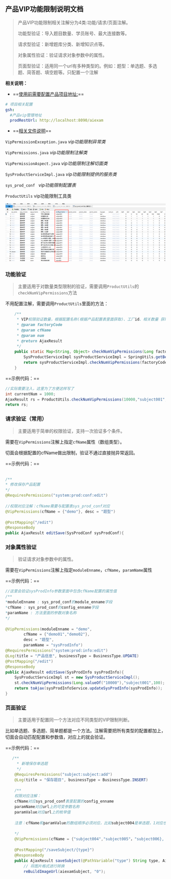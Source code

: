 ## 产品VIP功能限制说明文档

> 产品VIP功能限制相关注解分为4类:功能/请求/页面注解。
>
> 功能型验证：导入题目数量、学员账号、最大连接数等。
>
> 请求型验证：新增题库分类、新增知识点等。
>
> 对象属性验证：验证请求对象参数中的属性。
>
> 页面型验证：适用同一个url有多种类型的。例如：题型：单选题、多选题、简答题、填空题等。只配置一个注解

**相关说明：**

- ==<u>使用前需要配置产品项目地址:</u>==

```yaml
# 项目相关配置
gsh:
  #产品vip管理地址
  prodRestUrl: http://localhost:8090/aiexam
```

- ==<u>相关文件说明</u>==

`VipPermissionException.java` *vip功能限制异常类*

`VipPermissions.java` *vip功能限制注解类*

`VipPermissionAspect.java` *vip功能限制注解切面类*

`SysProductServiceImpl.java` *vip功能限制提供的服务类*

`sys_prod_conf `  *vip功能限制配置表*

`ProductUtils` vip功能限制工具类

![产品功能限制配置表结构图](产品功能限制配置表结构图.png)



### 功能验证

>  主要适用于对数量类型限制的验证，需要调用`ProductUtils`的`checkNumVipPermissions`方法

不用配置注解，需要调用`ProductUtils`里面的方法：

```java
	/**
	 * VIP权限验证数量，根据配置名称(根据产品配置表里面获取)、工厂id、相关数量 获取对应vip拥有的数值
	 * @param factoryCode
	 * @param cfName
	 * @param num
	 * @return AjaxResult
	 */
	public static Map<String, Object> checkNumVipPermissions(Long factoryCode, String cfName, int num){
		SysProductServiceImpl sysProductServiceImpl = SpringUtils.getBean("sysProductServiceImpl");
		return sysProductServiceImpl.checkNumVipPermissions(factoryCode, cfName, num);
	}
```

==示例代码：==

```java
//实际需要注入，这里为了方便这样写了
int currentNum = 1000;
AjaxResult rs = ProductUtils.checkNumVipPermissions(10000,"subject001",currentNum);
return rs;
```



### 请求验证（常用）

>  主要适用于简单的权限验证，支持一次验证多个条件。

需要在`VipPermissions`注解上指定`cfName`属性（数组类型）。

切面会根据配置的cfName做出限制，验证不通过直接抛异常返回。

==示例代码：==

```java

/**
* 修改保存产品配置
*/
@RequiresPermissions("system:prod:conf:edit")

//权限对应注解：cfName需要与配置表sys_prod_conf对应
@VipPermissions(cfName = {"demo"}, desc = "题型")

@PostMapping("/edit")
@ResponseBody
public AjaxResult editSave(SysProdConf sysProdConf){

```



### 对象属性验证

> 验证请求对象参数中的属性。

需要在`VipPermissions`注解上指定`moduleEnname`，`cfName`，`paramName`属性

==示例代码：==

```java
//这里会验证sysProdInfo参数里面中包含cfName配置的属性值
/**
*moduleEnname : sys_prod_conf的module_enname字段
*cfName : sys_prod_conf的config_enname字段
*paramName : 方法里面的参数对象名称
*/

@VipPermissions(moduleEnname = "demo",
        cfName = {"demo01","demo02"},
        desc = "题型",
        paramName = "sysProdInfo")
@RequiresPermissions("system:prod:info:edit")
@Log(title = "产品信息", businessType = BusinessType.UPDATE)
@PostMapping("/edit")
@ResponseBody
public AjaxResult editSave(SysProdInfo sysProdInfo){
    SysProductServiceImpl st = new SysProductServiceImpl();
    st.checkNumVipPermissions(Long.valueOf("10000"),"subject001",100);
    return toAjax(sysProdInfoService.updateSysProdInfo(sysProdInfo));
}
```





### 页面验证

> 主要适用于配置同一个方法对应不同类型的VIP限制判断。

比如单选题、多选题、简单题都是一个方法。注解需要把所有类型的配置都加上，切面会自动匹配配置和参数值，对应上的就会验证。

==示例代码：==

```java
   /**
     * 新增保存单选题
     */
    @RequiresPermissions("subject:subject:add")
    @Log(title = "保存题目", businessType = BusinessType.INSERT)

    /**
    权限对应注解：
    cfName对应sys_prod_conf表里配置的config_enname
    paramName对应url上的可变参数名称
    paramValue对应url上的枚举值
    
    注意：cfName和paramValue的数组顺序必须对应，比如subject004是单选题，1对应也是单选题
    
    */
    @VipPermissions(cfName = {"subject004","subject005"，"subject006}, desc = "题型",paramName = "type", paramValue={"1","2","3"})

    @PostMapping("/saveSubject/{type}")
    @ResponseBody
    public AjaxResult saveSubject(@PathVariable("type") String type, AiexamSubject aiexamSubject){
    	// 将图片格式进行转换
    	reBuildImageUrl(aiexamSubject, "0");

```